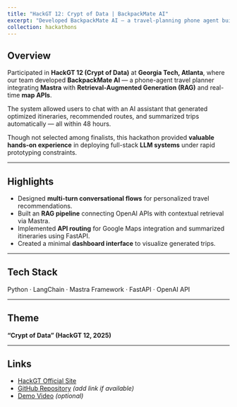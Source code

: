 ```yaml
---
title: "HackGT 12: Crypt of Data | BackpackMate AI"
excerpt: "Developed BackpackMate AI — a travel-planning phone agent built with the Mastra Framework and LLM-based retrieval pipelines.<br/><img src='/images/hackathons/hackgt2025.png'>"
collection: hackathons
---
```


## Overview
Participated in **HackGT 12 (Crypt of Data)** at **Georgia Tech, Atlanta**, where our team developed **BackpackMate AI** — a phone-agent travel planner integrating **Mastra** with **Retrieval-Augmented Generation (RAG)** and real-time **map APIs**.

The system allowed users to chat with an AI assistant that generated optimized itineraries, recommended routes, and summarized trips automatically — all within 48 hours.

Though not selected among finalists, this hackathon provided **valuable hands-on experience** in deploying full-stack **LLM systems** under rapid prototyping constraints.

---

## Highlights
- Designed **multi-turn conversational flows** for personalized travel recommendations.  
- Built an **RAG pipeline** connecting OpenAI APIs with contextual retrieval via Mastra.  
- Implemented **API routing** for Google Maps integration and summarized itineraries using FastAPI.  
- Created a minimal **dashboard interface** to visualize generated trips.

---

## Tech Stack
Python · LangChain · Mastra Framework · FastAPI · OpenAI API  

---

## Theme
**“Crypt of Data” (HackGT 12, 2025)**  

---

## Links
- [HackGT Official Site](https://hack.gt)  
- [GitHub Repository](#) *(add link if available)*  
- [Demo Video](#) *(optional)*
